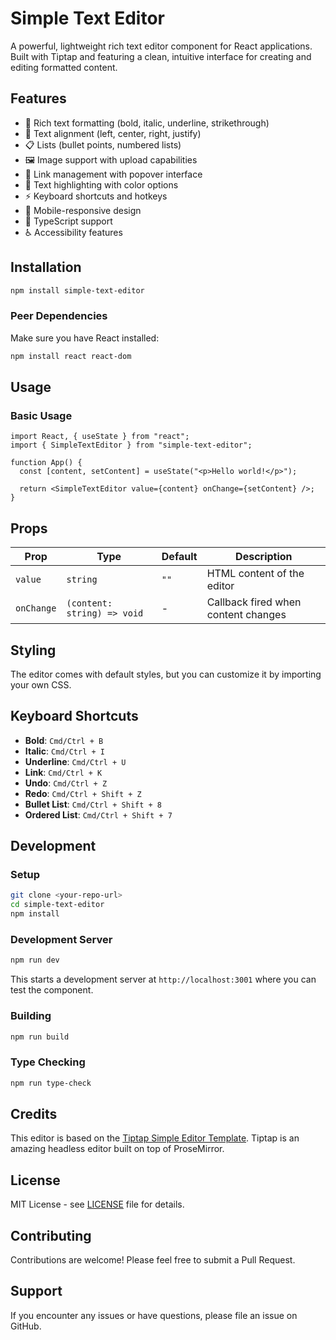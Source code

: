 # Simple Text Editor

A powerful, lightweight rich text editor component for React applications. Built with Tiptap and featuring a clean, intuitive interface for creating and editing formatted content.

## Features

- 📝 Rich text formatting (bold, italic, underline, strikethrough)
- 📐 Text alignment (left, center, right, justify)
- 📋 Lists (bullet points, numbered lists)
- 🖼️ Image support with upload capabilities
- 🔗 Link management with popover interface
- 🎨 Text highlighting with color options
- ⚡ Keyboard shortcuts and hotkeys
- 📱 Mobile-responsive design
- 🎯 TypeScript support
- ♿ Accessibility features

## Installation

```bash
npm install simple-text-editor
```

### Peer Dependencies

Make sure you have React installed:

```bash
npm install react react-dom
```

## Usage

### Basic Usage

```tsx
import React, { useState } from "react";
import { SimpleTextEditor } from "simple-text-editor";

function App() {
  const [content, setContent] = useState("<p>Hello world!</p>");

  return <SimpleTextEditor value={content} onChange={setContent} />;
}
```

## Props

| Prop            | Type                              | Default               | Description                                   |
| --------------- | --------------------------------- | --------------------- | --------------------------------------------- |
| `value`         | `string`                          | `""`                  | HTML content of the editor                    |
| `onChange`      | `(content: string) => void`       | -                     | Callback fired when content changes           |

## Styling

The editor comes with default styles, but you can customize it by importing your own CSS.

## Keyboard Shortcuts

- **Bold**: `Cmd/Ctrl + B`
- **Italic**: `Cmd/Ctrl + I`
- **Underline**: `Cmd/Ctrl + U`
- **Link**: `Cmd/Ctrl + K`
- **Undo**: `Cmd/Ctrl + Z`
- **Redo**: `Cmd/Ctrl + Shift + Z`
- **Bullet List**: `Cmd/Ctrl + Shift + 8`
- **Ordered List**: `Cmd/Ctrl + Shift + 7`

## Development

### Setup

```bash
git clone <your-repo-url>
cd simple-text-editor
npm install
```

### Development Server

```bash
npm run dev
```

This starts a development server at `http://localhost:3001` where you can test the component.

### Building

```bash
npm run build
```

### Type Checking

```bash
npm run type-check
```

## Credits

This editor is based on the [Tiptap Simple Editor Template](https://tiptap.dev/docs/ui-components/templates/simple-editor). Tiptap is an amazing headless editor built on top of ProseMirror.

## License

MIT License - see [LICENSE](LICENSE) file for details.

## Contributing

Contributions are welcome! Please feel free to submit a Pull Request.

## Support

If you encounter any issues or have questions, please file an issue on GitHub.
